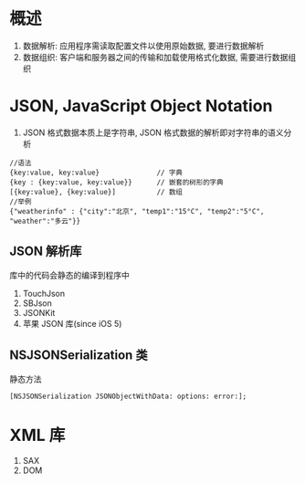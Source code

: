 # 概述

1. 数据解析: 应用程序需读取配置文件以使用原始数据, 要进行数据解析
2. 数据组织: 客户端和服务器之间的传输和加载使用格式化数据, 需要进行数据组织

# JSON, JavaScript Object Notation

1. JSON 格式数据本质上是字符串, JSON 格式数据的解析即对字符串的语义分析

```
//语法
{key:value, key:value}				// 字典
{key : {key:value, key:value}}		// 嵌套的树形的字典
[{key:value}, {key:value}]			// 数组
//举例
{"weatherinfo" : {"city":"北京", "temp1":"15°C", "temp2":"5°C", "weather":"多云"}}
```

## JSON 解析库

库中的代码会静态的编译到程序中

1. TouchJson
2. SBJson
3. JSONKit
4. 苹果 JSON 库(since iOS 5)

## NSJSONSerialization 类

静态方法

```
[NSJSONSerialization JSONObjectWithData: options: error:];
```
# XML 库

1. SAX
2. DOM
